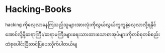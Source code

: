# Hacking-Books
hacking ကိုလေ့လာနေကြသည့်သူများအားလုံးကိုလွယ်လွယ်ကူကူနဲ့လေ့လာလို့ရနိုင်အောင်လို့မို့ဆရာကြီး/ဆရာမကြီးများရေးသားထားသောစာအုပ်များကိုတစ်စုတစ်စည်းထဲစုပေါင်းပြီးတင်ပြပေးလိုက်ပါတယ်ဗျ
